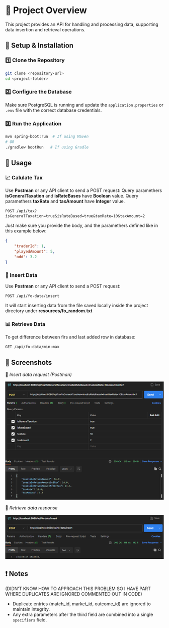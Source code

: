 # 📌 Project Overview
This project provides an API for handling and processing data, supporting data insertion and retrieval operations.

## 📂 Setup & Installation
### 1️⃣ Clone the Repository
```bash
git clone <repository-url>
cd <project-folder>
```

### 2️⃣ Configure the Database
Make sure PostgreSQL is running and update the `application.properties` or `.env` file with the correct database credentials.

### 3️⃣ Run the Application
```bash
mvn spring-boot:run  # If using Maven
# OR
./gradlew bootRun   # If using Gradle
```

## 📌 Usage
### 📈 Calulate Tax
Use **Postman** or any API client to send a POST request:
Query paramethers **isGeneralTaxation** and **isRateBases** have **Boolean** value.
Query paramethers **taxRate** and **taxAmount** have **Integer** value.
```http
POST /api/tax?isGeneralTaxation=true&isRateBased=true&taxRate=10&taxAmount=2
```
Just make sure you provide the body, and the paramethers defined like in this example below:
```json
{
    "traderId": 1,
    "playedAmount": 5,
    "odd": 3.2
}
```

### 📝 Insert Data
Use **Postman** or any API client to send a POST request:
```http
POST /api/fo-data/insert
```
It will start inserting data from the file saved locally inside the project directory under **resources/fo_random.txt**

### 📊 Retrieve Data
To get difference between firs and last added row in database:
```http
GET /api/fo-data/min-max
```

## 📸 Screenshots
🔻 *Insert data request (Postman)*

![Insert Screenshot](screenshots/insert.png)

🔻 *Retrieve data response*

![Retrieve Screenshot](screenshots/retrieve.png)

## ❗ Notes
(DIDN'T KNOW HOW TO APPROACH THIS PROBLEM SO I HAVE PART WHERE DUPLICATES ARE IGNORED COMMENTED OUT IN CODE)
- Duplicate entries (match_id, market_id, outcome_id) are ignored to maintain integrity.
- Any extra parameters after the third field are combined into a single `specifiers` field.

